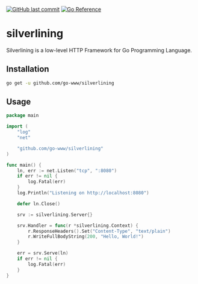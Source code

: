 [![GitHub last commit](https://img.shields.io/github/last-commit/go-www/silverlining?style=for-the-badge)](https://github.com/go-www/silverlining/commits/main)
[![Go Reference](https://img.shields.io/badge/Go-Reference-007d9c?style=for-the-badge&logo=go)](https://pkg.go.dev/github.com/go-www/silverlining)

# silverlining

Silverlining is a low-level HTTP Framework for Go Programming Language.

## Installation

```sh
go get -u github.com/go-www/silverlining
```

## Usage

```go
package main

import (
	"log"
	"net"

	"github.com/go-www/silverlining"
)

func main() {
	ln, err := net.Listen("tcp", ":8080")
	if err != nil {
		log.Fatal(err)
	}
	log.Println("Listening on http://localhost:8080")

	defer ln.Close()

	srv := silverlining.Server{}

	srv.Handler = func(r *silverlining.Context) {
        r.ResponseHeaders().Set("Content-Type", "text/plain")
		r.WriteFullBodyString(200, "Hello, World!")
	}

	err = srv.Serve(ln)
	if err != nil {
		log.Fatal(err)
	}
}
```
